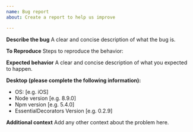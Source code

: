 ```yaml
---
name: Bug report
about: Create a report to help us improve

---
```


**Describe the bug**
A clear and concise description of what the bug is.

**To Reproduce**
Steps to reproduce the behavior:

**Expected behavior**
A clear and concise description of what you expected to happen.

**Desktop (please complete the following information):**
 - OS: [e.g. iOS]
 - Node version [e.g. 8.9.0]
 - Npm version [e.g. 5.4.0]
 - EssentialDecorators Version [e.g. 0.2.9]

**Additional context**
Add any other context about the problem here.
